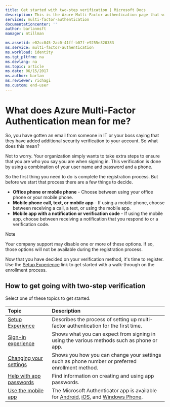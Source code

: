 ```yaml
---
title: Get started with two-step verification | Microsoft Docs
description: This is the Azure Multi-Factor authentication page that will assist your end users with getting going with Azure Multi-Factor Authentication.
services: multi-factor-authentication
documentationcenter: ''
author: barlanmsft
manager: mtillman

ms.assetid: e02cc045-2ac0-41ff-b07f-e9255e320383
ms.service: multi-factor-authentication
ms.workload: identity
ms.tgt_pltfrm: na
ms.devlang: na
ms.topic: article
ms.date: 06/15/2017
ms.author: barlan
ms.reviewer: richagi
ms.custom: end-user
---
```

# What does Azure Multi-Factor Authentication mean for me?
So, you have gotten an email from someone in IT or your boss saying that they have added additional security verification to your account.  So what does this mean?

Not to worry. Your organization simply wants to take extra steps to ensure that you are who you say you are when signing in. This verification is done by using a combination of your user name and password and a phone.  

So the first thing you need to do is complete the registration process.  But before we start that process there are a few things to decide.

* **Office phone or mobile phone** - Choose between using your office phone or your mobile phone.
* **Mobile phone call, text, or mobile app** - If using a mobile phone, choose between receiving a call, a text, or using the mobile app.
* **Mobile app with a notification or verification code** - If using the mobile app, choose between receiving a notification that you respond to or a verification code.

> [!NOTE]
> Your company support may disable one or more of these options.  If so, those options will not be available during the registration process.  

Now that you have decided on your verification method, it's time to register. Use the [Setup Experience](multi-factor-authentication-end-user-first-time.md) link to get started with a walk-through on the enrollment process.

## How to get going with two-step verification
Select one of these topics to get started.


| Topic                                                                             | Description                                                                                                                                                                                                                            |
|:----------------------------------------------------------------------------------|:---------------------------------------------------------------------------------------------------------------------------------------------------------------------------------------------------------------------------------------|
| [Setup Experience](multi-factor-authentication-end-user-first-time.md)            | Describes the process of setting up multi-factor authentication for the first time.                                                                                                                                                    |
| [Sign-in experience](multi-factor-authentication-end-user-signin.md)              | Shows what you can expect from signing in using the various methods such as phone or app.                                                                                                                                              |
| [Changing your settings](multi-factor-authentication-end-user-manage-settings.md) | Shows you how you can change your settings such as phone number or preferred enrollment method.                                                                                                                                        |
| [Help with app passwords](multi-factor-authentication-end-user-app-passwords.md)  | Find information on creating and using app passwords.                                                                                                                                                                                  |
| [Use the mobile app](microsoft-authenticator-app-how-to.md)                       | The Microsoft Authenticator app is available for [Android](https://go.microsoft.com/fwlink/?linkid=866594), [iOS](https://go.microsoft.com/fwlink/?linkid=866594), and [Windows Phone](http://go.microsoft.com/fwlink/?Linkid=825071). |

